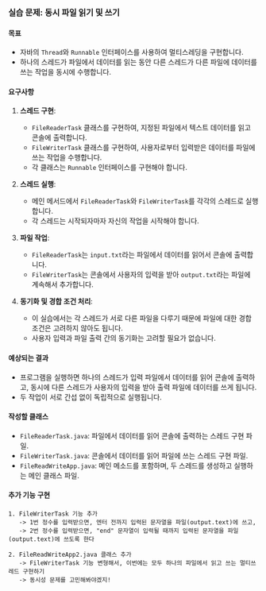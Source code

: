 ### 실습 문제: 동시 파일 읽기 및 쓰기

#### 목표
- 자바의 `Thread`와 `Runnable` 인터페이스를 사용하여 멀티스레딩을 구현합니다.
- 하나의 스레드가 파일에서 데이터를 읽는 동안 다른 스레드가 다른 파일에 데이터를 쓰는 작업을 동시에 수행합니다.

#### 요구사항
1. **스레드 구현**:
    - `FileReaderTask` 클래스를 구현하여, 지정된 파일에서 텍스트 데이터를 읽고 콘솔에 출력합니다.
    - `FileWriterTask` 클래스를 구현하여, 사용자로부터 입력받은 데이터를 파일에 쓰는 작업을 수행합니다.
    - 각 클래스는 `Runnable` 인터페이스를 구현해야 합니다.

2. **스레드 실행**:
    - 메인 메서드에서 `FileReaderTask`와 `FileWriterTask`를 각각의 스레드로 실행합니다.
    - 각 스레드는 시작되자마자 자신의 작업을 시작해야 합니다.

3. **파일 작업**:
    - `FileReaderTask`는 `input.txt`라는 파일에서 데이터를 읽어서 콘솔에 출력합니다.
    - `FileWriterTask`는 콘솔에서 사용자의 입력을 받아 `output.txt`라는 파일에 계속해서 추가합니다.

4. **동기화 및 경합 조건 처리**:
    - 이 실습에서는 각 스레드가 서로 다른 파일을 다루기 때문에 파일에 대한 경합 조건은 고려하지 않아도 됩니다.
    - 사용자 입력과 파일 출력 간의 동기화는 고려할 필요가 없습니다.

#### 예상되는 결과
- 프로그램을 실행하면 하나의 스레드가 입력 파일에서 데이터를 읽어 콘솔에 출력하고, 동시에 다른 스레드가 사용자의 입력을 받아 출력 파일에 데이터를 쓰게 됩니다.
- 두 작업이 서로 간섭 없이 독립적으로 실행됩니다.

#### 작성할 클래스
- `FileReaderTask.java`: 파일에서 데이터를 읽어 콘솔에 출력하는 스레드 구현 파일.
- `FileWriterTask.java`: 콘솔에서 데이터를 읽어 파일에 쓰는 스레드 구현 파일.
- `FileReadWriteApp.java`: 메인 메소드를 포함하며, 두 스레드를 생성하고 실행하는 메인 클래스 파일.

#### 추가 기능 구현
```
1. FileWriterTask 기능 추가
   -> 1번 정수를 입력받으면, 엔터 전까지 입력된 문자열을 파일(output.text)에 쓰고,
   -> 2번 정수를 입력받으면, "end" 문자열이 입력될 때까지 입력된 문자열을 파일(output.text)에 쓰도록 한다

2. FileReadWriteApp2.java 클래스 추가
   -> FileWriterTask 기능 변형해서, 이번에는 모두 하나의 파일에서 읽고 쓰는 멀티쓰레드 구현하기
   -> 동시성 문제를 고민해봐야겠지!
```
